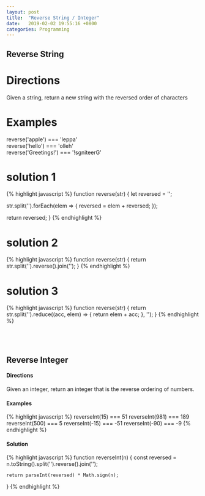 ```yaml
---
layout: post
title:  "Reverse String / Integer"
date:   2019-02-02 19:55:16 +0800
categories: Programming
---
```


## Reverse String

# Directions
Given a string, return a new string with the reversed order of characters

# Examples
reverse('apple') === 'leppa' <br/>
reverse('hello') === 'olleh' <br/>
reverse('Greetings!') === '!sgniteerG'

# solution 1
{% highlight javascript %}
function reverse(str) {
  let reversed = '';

  str.split('').forEach(elem => {
    reversed = elem + reversed;
  });

  return reversed;
}
{% endhighlight %}

# solution 2
{% highlight javascript %}
function reverse(str) {
  return str.split('').reverse().join('');
}
{% endhighlight %}

# solution 3
{% highlight javascript %}
function reverse(str) {
  return str.split('').reduce((acc, elem) => {
    return elem + acc;
  }, '');
}
{% endhighlight %}
<br/><br/><br/><br/>


## Reverse Integer
#### Directions
Given an integer, return an integer that is the reverse ordering of numbers.
#### Examples
{% highlight javascript %}
reverseInt(15) === 51
reverseInt(981) === 189
reverseInt(500) === 5
reverseInt(-15) === -51
reverseInt(-90) === -9
{% endhighlight %}

#### Solution
{% highlight javascript %}
function reverseInt(n) {
    const reversed = n.toString().split('').reverse().join('');

    return parseInt(reversed) * Math.sign(n);
}
{% endhighlight %}